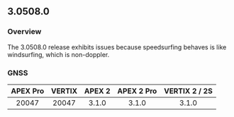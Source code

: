 ## 3.0508.0

### Overview

The 3.0508.0 release exhibits issues because speedsurfing behaves is like windsurfing, which is non-doppler.



### GNSS

| APEX Pro | VERTIX | APEX 2 | APEX 2 Pro | VERTIX 2 / 2S |
| :------: | :----: | :----: | :--------: | :-----------: |
|  20047   | 20047  | 3.1.0  |   3.1.0    |     3.1.0     |

